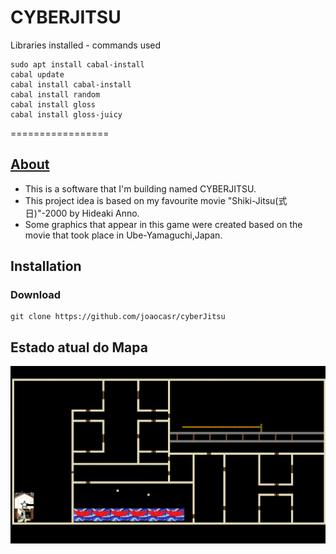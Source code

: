 # CYBERJITSU


Libraries installed - commands used
```
sudo apt install cabal-install
cabal update
cabal install cabal-install
cabal install random
cabal install gloss
cabal install gloss-juicy
```

=================
<!--ts-->
   ## [About](#About)
   * This is a software that I'm building named CYBERJITSU.
   * This project idea is based on my favourite movie "Shiki-Jitsu(式日)"-2000 by Hideaki Anno.
   * Some graphics that appear in this game were created based on the movie that took place in Ube-Yamaguchi,Japan.
      
## Installation 
### Download
```
git clone https://github.com/joaocasr/cyberJitsu
```

    
## Estado atual do Mapa
  <img src = "src/img/mapa.png" width=750>

<!--te-->
